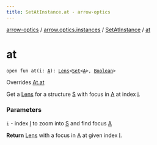```yaml
---
title: SetAtInstance.at - arrow-optics
---
```


[arrow-optics](../../index.html) / [arrow.optics.instances](../index.html) / [SetAtInstance](index.html) / [at](./at.html)

# at

`open fun at(i: `[`A`](index.html#A)`): `[`Lens`](../../arrow.optics/-lens.html)`<`[`Set`](https://kotlinlang.org/api/latest/jvm/stdlib/kotlin.collections/-set/index.html)`<`[`A`](index.html#A)`>, `[`Boolean`](https://kotlinlang.org/api/latest/jvm/stdlib/kotlin/-boolean/index.html)`>`

Overrides [At.at](../../arrow.optics.typeclasses/-at/at.html)

Get a [Lens](../../arrow.optics/-lens.html) for a structure [S](../../arrow.optics.typeclasses/-at/index.html#S) with focus in [A](../../arrow.optics.typeclasses/-at/index.html#A) at index [i](../../arrow.optics.typeclasses/-at/at.html#arrow.optics.typeclasses.At$at(arrow.optics.typeclasses.At.I)/i).

### Parameters

`i` - index [I](../../arrow.optics.typeclasses/-at/index.html#I) to zoom into [S](../../arrow.optics.typeclasses/-at/index.html#S) and find focus [A](../../arrow.optics.typeclasses/-at/index.html#A)

**Return**
[Lens](../../arrow.optics/-lens.html) with a focus in [A](../../arrow.optics.typeclasses/-at/index.html#A) at given index [I](../../arrow.optics.typeclasses/-at/index.html#I).

